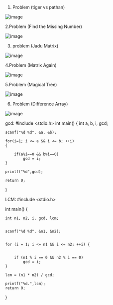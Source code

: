 1. Problem (tiger vs pathan)

   
![image](https://github.com/hasibur-rhman/phitron-final-exam/assets/71165892/b6deee3d-7bc6-48aa-ab16-f4cd4df9d287)


2.Problem (Find the Missing Number)

![image](https://github.com/hasibur-rhman/phitron-final-exam/assets/71165892/0c057c94-4f5f-4db6-9e91-c3860212fd5e)


3. problem (Jadu Matrix)


![image](https://github.com/hasibur-rhman/phitron-final-exam/assets/71165892/8220aa1a-18ae-44ae-86b5-26882fc92e10)


4.Problem (Matrix Again)


![image](https://github.com/hasibur-rhman/phitron-final-exam/assets/71165892/497b2be6-32fa-4e7d-894d-f9d6c4820098)


5.Problem (Magical Tree)

![image](https://github.com/hasibur-rhman/phitron-final-exam/assets/71165892/2eb18a4e-ded3-422b-bce8-ee074f2e9c6a)


6. Problem (Difference Array)

![image](https://github.com/hasibur-rhman/phitron-final-exam/assets/71165892/83ac0460-e2e3-4216-9301-c588d8dd137b)

gcd:
#include <stdio.h>
int main()
{
    int a, b, i, gcd;

    
    scanf("%d %d", &a, &b);

    for(i=1; i <= a && i <= b; ++i)
    {
       
        if(a%i==0 && b%i==0)
            gcd = i;
    }

    printf("%d",gcd);

    return 0;
}

LCM:
#include <stdio.h>

int main() {

    int n1, n2, i, gcd, lcm;

    
    scanf("%d %d", &n1, &n2);

    
    for (i = 1; i <= n1 && i <= n2; ++i) {
        
       
        if (n1 % i == 0 && n2 % i == 0)
            gcd = i;
    }

    lcm = (n1 * n2) / gcd;

    printf("%d.",lcm);
    return 0;
}
